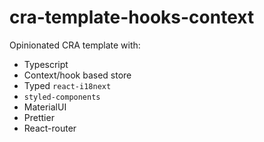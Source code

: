 # cra-template-hooks-context

Opinionated CRA template with:

- Typescript
- Context/hook based store
- Typed `react-i18next`
- `styled-components`
- MaterialUI
- Prettier
- React-router

